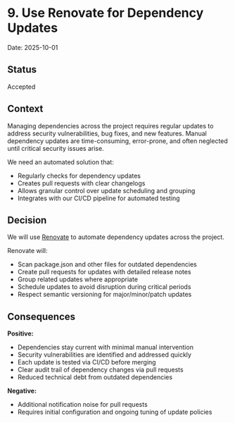 # 9. Use Renovate for Dependency Updates

Date: 2025-10-01

## Status

Accepted

## Context

Managing dependencies across the project requires regular updates to address
security vulnerabilities, bug fixes, and new features. Manual dependency updates
are time-consuming, error-prone, and often neglected until critical security
issues arise.

We need an automated solution that:

- Regularly checks for dependency updates
- Creates pull requests with clear changelogs
- Allows granular control over update scheduling and grouping
- Integrates with our CI/CD pipeline for automated testing

## Decision

We will use [Renovate](https://docs.renovatebot.com/) to automate dependency updates across the project.

Renovate will:

- Scan package.json and other files for outdated dependencies
- Create pull requests for updates with detailed release notes
- Group related updates where appropriate
- Schedule updates to avoid disruption during critical periods
- Respect semantic versioning for major/minor/patch updates

## Consequences

**Positive:**

- Dependencies stay current with minimal manual intervention
- Security vulnerabilities are identified and addressed quickly
- Each update is tested via CI/CD before merging
- Clear audit trail of dependency changes via pull requests
- Reduced technical debt from outdated dependencies

**Negative:**

- Additional notification noise for pull requests
- Requires initial configuration and ongoing tuning of update policies
